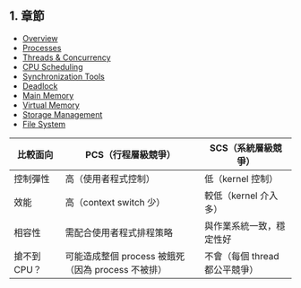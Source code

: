 ## 1. 章節

-   [Overview](./作業系統：Overview.pdf)
-   [Processes](./作業系統：Processes.pdf)
-   [Threads & Concurrency](./作業系統：Threads%20&%20Concurrency.pdf)
-   [CPU Scheduling](./作業系統：CPU%20Scheduling.pdf)
-   [Synchronization Tools](./作業系統：Synchronization%20Tools.pdf)
-   [Deadlock](./作業系統：Deadlock.pdf)
-   [Main Memory](./作業系統：Main%20Memory.pdf)
-   [Virtual Memory](./Virtual%20Memory.md)
-   [Storage Management](./作業系統：Storage%20Management.pdf)
-   [File System](./作業系統：File%20System.pdf)

| 比較面向     | PCS（行程層級競爭）                                | SCS（系統層級競爭）            |
| ------------ | -------------------------------------------------- | ------------------------------ |
| 控制彈性     | 高（使用者程式控制）                               | 低（kernel 控制）              |
| 效能         | 高（context switch 少）                            | 較低（kernel 介入多）          |
| 相容性       | 需配合使用者程式排程策略                           | 與作業系統一致，穩定性好       |
| 搶不到 CPU？ | 可能造成整個 process 被餓死（因為 process 不被排） | 不會（每個 thread 都公平競爭） |
